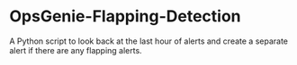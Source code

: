 # OpsGenie-Flapping-Detection
A Python script to look back at the last hour of alerts and create a separate alert if there are any flapping alerts.
